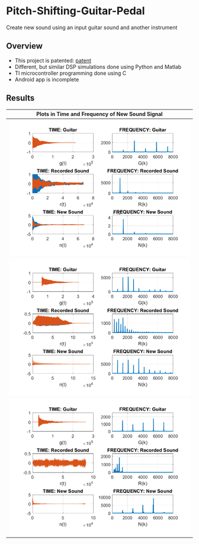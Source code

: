 # Pitch-Shifting-Guitar-Pedal
Create new sound using an input guitar sound and another instrument

## Overview
* This project is patented: [patent](pat9318086Miller.pdf)
* Different, but similar DSP simulations done using Python and Matlab
* TI microcontroller programming done using C
* Android app is incomplete

## Results
| Plots in Time and Frequency of New Sound Signal |
| ----------------------------------------------- |
| ![Guitar E4 x Piano E](https://github.com/mikepatel/Pitch-Shifting-Guitar-Pedal/blob/master/Visualization/new_PianoE_GuitarE4_plots.png) |
| ![Guitar A2 x Tuba E#2](https://github.com/mikepatel/Pitch-Shifting-Guitar-Pedal/blob/master/Visualization/new_Tuba_E%232_GuitarA2_plots.png) |
| ![Guitar B3 x X-Files Theme](https://github.com/mikepatel/Pitch-Shifting-Guitar-Pedal/blob/master/Visualization/new_xfiles_GuitarB3_plots.png) |
